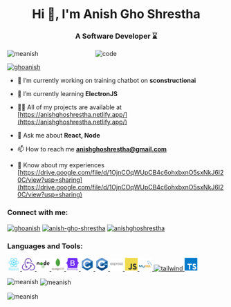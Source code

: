 <h1 align="center">Hi 👋, I'm Anish Gho Shrestha</h1>
<h3 align="center">A Software Developer ⌛</h3>

<img src="https://i.pinimg.com/564x/bf/9c/0d/bf9c0d8b5045e02cc6febd7a4c82ac63.jpg" align="right" alt="code" width="300">


<p align="left"> <img src="https://komarev.com/ghpvc/?username=meanish&label=Profile%20views&color=0e75b6&style=flat" alt="meanish" /> </p>

<p align="left"> <a href="https://twitter.com/ghoanish" target="blank"><img src="https://img.shields.io/twitter/follow/ghoanish?logo=twitter&style=for-the-badge" alt="ghoanish" /></a> </p>

- 🔭 I’m currently working on training chatbot on **sconstructionai**

- 🌱 I’m currently learning **ElectronJS**

- 👨‍💻 All of my projects are available at [https://anishghoshrestha.netlify.app/](https://anishghoshrestha.netlify.app/)

- 💬 Ask me about **React, Node**

- 📫 How to reach me **anishghoshrestha@gmail.com**

- 📄 Know about my experiences [https://drive.google.com/file/d/1OjnCOqWUpCB4c6ohxbxnO5sxNkJ6l20C/view?usp=sharing](https://drive.google.com/file/d/1OjnCOqWUpCB4c6ohxbxnO5sxNkJ6l20C/view?usp=sharing)

<h3 align="left">Connect with me:</h3>
 <p align="left">
<a href="https://twitter.com/ghoanish" target="blank"><img align="center" src="https://raw.githubusercontent.com/rahuldkjain/github-profile-readme-generator/master/src/images/icons/Social/twitter.svg" alt="ghoanish" height="30" width="30" /></a>
<a href="https://linkedin.com/in/anish-gho-shrestha" target="blank"><img align="center" src="https://raw.githubusercontent.com/rahuldkjain/github-profile-readme-generator/master/src/images/icons/Social/linked-in-alt.svg" alt="anish-gho-shrestha" height="30" width="30" /></a>
<a href="https://instagram.com/anishghoshrestha" target="blank"><img align="center" src="https://raw.githubusercontent.com/rahuldkjain/github-profile-readme-generator/master/src/images/icons/Social/instagram.svg" alt="anishghoshrestha" height="30" width="30" /></a>
</p>

<h3 align="left">Languages and Tools:</h3>
<p align="left"><a href="https://reactjs.org/" target="_blank" rel="noreferrer"> <img src="https://raw.githubusercontent.com/devicons/devicon/master/icons/react/react-original-wordmark.svg" alt="react" width="30" height="30"/> </a> <a href="https://redux.js.org" target="_blank" rel="noreferrer"> <img src="https://raw.githubusercontent.com/devicons/devicon/master/icons/redux/redux-original.svg" alt="redux" width="30" height="30"/> </a><a href="https://nodejs.org" target="_blank" rel="noreferrer"> <img src="https://raw.githubusercontent.com/devicons/devicon/master/icons/nodejs/nodejs-original-wordmark.svg" alt="nodejs" width="30" height="30"/> </a> <a href="https://www.mongodb.com/" target="_blank" rel="noreferrer"> <img src="https://raw.githubusercontent.com/devicons/devicon/master/icons/mongodb/mongodb-original-wordmark.svg" alt="mongodb" width="30" height="30"/> </a><a href="https://getbootstrap.com" target="_blank" rel="noreferrer"> <img src="https://raw.githubusercontent.com/devicons/devicon/master/icons/bootstrap/bootstrap-plain-wordmark.svg" alt="bootstrap" width="30" height="30"/> </a> <a href="https://www.cprogramming.com/" target="_blank" rel="noreferrer"> <img src="https://raw.githubusercontent.com/devicons/devicon/master/icons/c/c-original.svg" alt="c" width="30" height="30"/> </a> <a href="https://www.w3schools.com/cpp/" target="_blank" rel="noreferrer"> <img src="https://raw.githubusercontent.com/devicons/devicon/master/icons/cplusplus/cplusplus-original.svg" alt="cplusplus" width="30" height="30"/> </a> <a href="https://expressjs.com" target="_blank" rel="noreferrer"> <img src="https://raw.githubusercontent.com/devicons/devicon/master/icons/express/express-original-wordmark.svg" alt="express" width="30" height="30"/> </a> <a href="https://developer.mozilla.org/en-US/docs/Web/JavaScript" target="_blank" rel="noreferrer"> <img src="https://raw.githubusercontent.com/devicons/devicon/master/icons/javascript/javascript-original.svg" alt="javascript" width="30" height="30"/> </a>  <a href="https://www.mysql.com/" target="_blank" rel="noreferrer"> <img src="https://raw.githubusercontent.com/devicons/devicon/master/icons/mysql/mysql-original-wordmark.svg" alt="mysql" width="30" height="30"/> </a> <a href="https://tailwindcss.com/" target="_blank" rel="noreferrer"> <img src="https://www.vectorlogo.zone/logos/tailwindcss/tailwindcss-icon.svg" alt="tailwind" width="30" height="30"/> </a> <a href="https://www.typescriptlang.org/" target="_blank" rel="noreferrer"> <img src="https://raw.githubusercontent.com/devicons/devicon/master/icons/typescript/typescript-original.svg" alt="typescript" width="30" height="30"/> </a> </p>

<p><img align="left" src="https://github-readme-stats.vercel.app/api/top-langs?username=meanish&show_icons=true&locale=en&layout=compact" alt="meanish" /></p>

<p>&nbsp;<img align="center" src="https://github-readme-stats.vercel.app/api?username=meanish&show_icons=true&locale=en" alt="meanish" /></p>

<p><img align="center" src="https://github-readme-streak-stats.herokuapp.com/?user=meanish&" alt="meanish" /></p>
